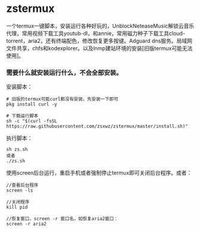 # zstermux

一个termux一键脚本，安装运行各种好玩的，UnblockNeteaseMusic解锁云音乐代理，常用视频下载工具youtub-dl，和annie，常用磁力种子下载工具cloud-torrent，aria2，还有终端配色，修改恢复更多按键。Adguard dns服务。局域网文件共享，chfs和kodexplorer。以及lnmp建站环境的安装[旧版termux可能无法使用]。

### 需要什么就安装运行什么，不会全部安装。

安装脚本：
```
# 旧版的termux可能curl都没有安装，先安装一下即可
pkg install curl -y

# 下载运行脚本
sh -c "$(curl -fsSL https://raw.githubusercontent.com/zsxwz/zstermux/master/install.sh)"  
```

执行脚本：
```
sh zs.sh
或者
./zs.sh
```

使用screen后台运行，重启手机或者强制停止termux即可关闭后台程序。或者：
```
//查看后台程序
screen -ls

//关闭程序
kill pid

//恢复窗口，screen -r 窗口名，如恢复aria2窗口：
screen -r aria2
```

